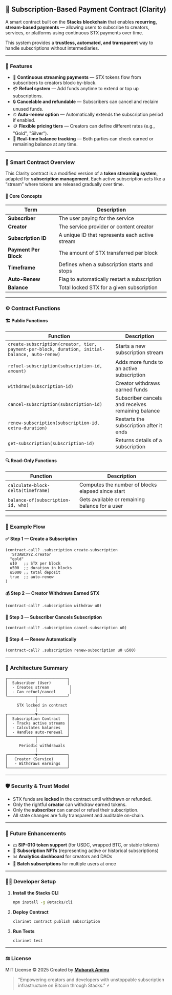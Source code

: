 
## 💎 Subscription-Based Payment Contract (Clarity)

A smart contract built on the **Stacks blockchain** that enables **recurring, stream-based payments** — allowing users to subscribe to creators, services, or platforms using continuous STX payments over time.

This system provides a **trustless, automated, and transparent** way to handle subscriptions without intermediaries.

---

### 🚀 Features

* 🔁 **Continuous streaming payments** — STX tokens flow from subscribers to creators block-by-block.
* 💳 **Refuel system** — Add funds anytime to extend or top up subscriptions.
* 🔒 **Cancelable and refundable** — Subscribers can cancel and reclaim unused funds.
* ⏱ **Auto-renew option** — Automatically extends the subscription period if enabled.
* 🪙 **Flexible pricing tiers** — Creators can define different rates (e.g., "Gold", "Silver").
* 👀 **Real-time balance tracking** — Both parties can check earned or remaining balance at any time.

---

### 🧠 Smart Contract Overview

This Clarity contract is a modified version of a **token streaming system**, adapted for **subscription management**.
Each active subscription acts like a “stream” where tokens are released gradually over time.

#### 🔹 Core Concepts

| Term                  | Description                                    |
| --------------------- | ---------------------------------------------- |
| **Subscriber**        | The user paying for the service                |
| **Creator**           | The service provider or content creator        |
| **Subscription ID**   | A unique ID that represents each active stream |
| **Payment Per Block** | The amount of STX transferred per block        |
| **Timeframe**         | Defines when a subscription starts and stops   |
| **Auto-Renew**        | Flag to automatically restart a subscription   |
| **Balance**           | Total locked STX for a given subscription      |

---

### ⚙️ Contract Functions

#### 🏗️ **Public Functions**

| Function                                                                                       | Description                                       |
| ---------------------------------------------------------------------------------------------- | ------------------------------------------------- |
| `create-subscription(creator, tier, payment-per-block, duration, initial-balance, auto-renew)` | Starts a new subscription stream                  |
| `refuel-subscription(subscription-id, amount)`                                                 | Adds more funds to an active subscription         |
| `withdraw(subscription-id)`                                                                    | Creator withdraws earned funds                    |
| `cancel-subscription(subscription-id)`                                                         | Subscriber cancels and receives remaining balance |
| `renew-subscription(subscription-id, extra-duration)`                                          | Restarts the subscription after it ends           |
| `get-subscription(subscription-id)`                                                            | Returns details of a subscription                 |

#### 🔍 **Read-Only Functions**

| Function                           | Description                                       |
| ---------------------------------- | ------------------------------------------------- |
| `calculate-block-delta(timeframe)` | Computes the number of blocks elapsed since start |
| `balance-of(subscription-id, who)` | Gets available or remaining balance for a user    |

---

### 🧾 Example Flow

#### ✅ Step 1 — Create a Subscription

```clarity
(contract-call? .subscription create-subscription 
  'ST3ABCXYZ.creator 
  "gold" 
  u10   ;; STX per block
  u500  ;; duration in blocks
  u5000 ;; total deposit
  true  ;; auto-renew
)
```

#### 💰 Step 2 — Creator Withdraws Earned STX

```clarity
(contract-call? .subscription withdraw u0)
```

#### 🧍 Step 3 — Subscriber Cancels Subscription

```clarity
(contract-call? .subscription cancel-subscription u0)
```

#### 🔁 Step 4 — Renew Automatically

```clarity
(contract-call? .subscription renew-subscription u0 u500)
```

---

### 🧩 Architecture Summary

```plaintext
┌──────────────────────────┐
│  Subscriber (User)       │
│  - Creates stream         │
│  - Can refuel/cancel      │
└────────────┬─────────────┘
             │
     STX locked in contract
             │
┌────────────▼─────────────┐
│  Subscription Contract   │
│  - Tracks active streams │
│  - Calculates balances   │
│  - Handles auto-renewal  │
└────────────┬─────────────┘
             │
      Periodic withdrawals
             │
┌────────────▼─────────────┐
│   Creator (Service)      │
│   - Withdraws earnings   │
└──────────────────────────┘
```

---

### 🛡️ Security & Trust Model

* STX funds are **locked** in the contract until withdrawn or refunded.
* Only the rightful **creator** can withdraw earned tokens.
* Only the **subscriber** can cancel or refuel their subscription.
* All state changes are fully transparent and auditable on-chain.

---

### 🧱 Future Enhancements

* 💵 **SIP-010 token support** (for USDC, wrapped BTC, or stable tokens)
* 🧠 **Subscription NFTs** (representing active or historical subscriptions)
* 📊 **Analytics dashboard** for creators and DAOs
* 🏦 **Batch subscriptions** for multiple users at once

---

### 🧑‍💻 Developer Setup

1. **Install the Stacks CLI**

   ```bash
   npm install -g @stacks/cli
   ```
2. **Deploy Contract**

   ```bash
   clarinet contract publish subscription
   ```
3. **Run Tests**

   ```bash
   clarinet test
   ```

---

### ⚖️ License

MIT License © 2025
Created by [**Mubarak Aminu**](https://github.com/mubarak23)

> “Empowering creators and developers with unstoppable subscription infrastructure on Bitcoin through Stacks.” ⚡


